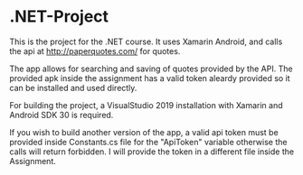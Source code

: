 # .NET-Project
This is the project for the .NET course. 
It uses Xamarin Android, and calls the api at http://paperquotes.com/ for quotes. 

The app allows for searching and saving of quotes provided by the API.
The provided apk inside the assignment has a valid token aleardy provided so it can be installed and used directly.

For building the project, a VisualStudio 2019 installation with Xamarin and Android SDK 30 is required. 

If you wish to build another version of the app, a valid api token must be provided inside Constants.cs file for the "ApiToken" variable otherwise the calls will return forbidden. I will provide the token in a different file inside the Assignment.
